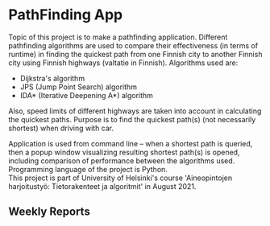 # PathFinding App

Topic of this project is to make a pathfinding application.
Different pathfinding algorithms are used to compare their effectiveness (in terms of runtime) in finding the quickest path from one Finnish city to another Finnish city using Finnish highways (valtatie in Finnish).
Algorithms used are:
- Dijkstra's algorithm
- JPS (Jump Point Search) algorithm
- IDA* (Iterative Deepening A*) algorithm
  
Also, speed limits of different highways are taken into account in calculating the quickest paths.
Purpose is to find the quickest path(s) (not necessarily shortest) when driving with car.
  
Application is used from command line – when a shortest path is queried, then a popup window visualizing resulting shortest path(s) is opened, including comparison of performance between the algorithms used.  
Programming language of the project is Python.  
This project is part of University of Helsinki's course 'Aineopintojen harjoitustyö: Tietorakenteet ja algoritmit' in August 2021.  

## Weekly Reports
